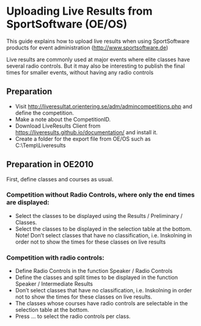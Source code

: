 # Uploading Live Results from SportSoftware (OE/OS)
This guide explains how to upload live results when using SportSoftware products for event administration (http://www.sportsoftware.de)

Live results are commonly used at major events where elite classes have several radio controls. But it may also be interesting to publish the final times for smaller events, without having any radio controls

## Preparation
* Visit http://liveresultat.orientering.se/adm/admincompetitions.php and define the competition.
* Make a note about the CompetitionID. 
* Download LiveResults Client from https://liveresults.github.io/documentation/ and install it.
* Create a folder for the export file from OE/OS such as C:\Temp\Liveresults

## Preparation in OE2010
First, define classes and courses as usual.
### Competition without Radio Controls, where only the end times are displayed:
* Select the classes to be displayed using the Results / Preliminary / Classes. 
* Select the classes to be displayed in the selection table at the bottom. 
Note! Don’t select classes that have no classification, i.e. Inskolning in order not to show the times for these classes on live results

### Competition with radio controls:
* Define Radio Controls in the function Speaker / Radio Controls 
* Define the classes and split times to be displayed in the function Speaker / Intermediate Results 
* Don’t select classes that have no classification, i.e. Inskolning in order not to show the times for these classes on live results. 
* The classes whose courses have radio controls are selectable in the selection table at the bottom. 
* Press ... to select the radio controls per class. 
